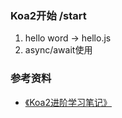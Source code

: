 
### Koa2开始 /start
1. hello word -> hello.js
2. async/await使用





### 参考资料
* [《Koa2进阶学习笔记》](https://chenshenhai.github.io/koa2-note/)